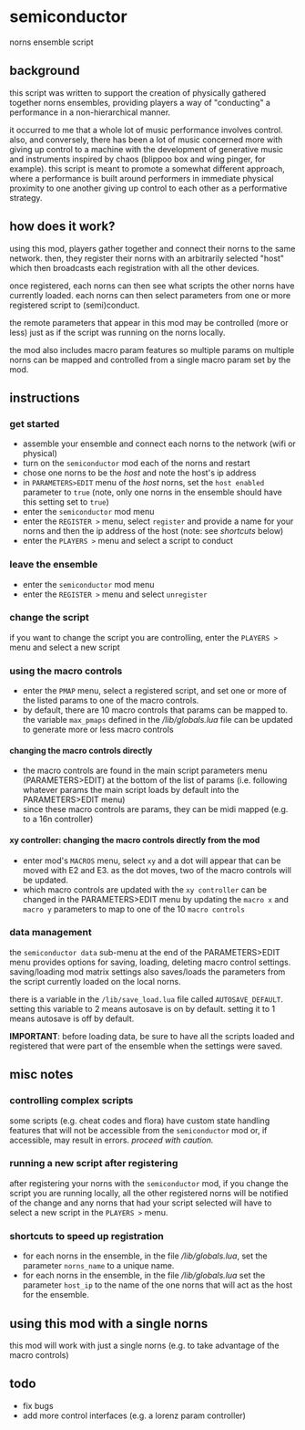 # semiconductor

norns ensemble script

## background
this script was written to support the creation of physically gathered together norns ensembles, providing players a way of "conducting" a performance in a non-hierarchical manner.

it occurred to me that a whole lot of music performance involves control. also, and conversely, there has been a lot of music concerned more with giving up control to a machine with the development of generative music and instruments inspired by chaos (blippoo box and wing pinger, for example). this script is meant to promote a somewhat different approach, where a performance is built around performers in immediate physical proximity to one another giving up control to each other as a performative strategy.

## how does it work?
using this mod, players gather together and connect their norns to the same network.
then, they register their norns with an arbitrarily selected "host" which then broadcasts each registration with all the other devices.

once registered, each norns can then see what scripts the other norns have currently loaded. each norns can then select parameters from one or more registered script to (semi)conduct.

the remote parameters that appear in this mod may be controlled (more or less) just as if the script was running on the norns locally.

the mod also includes macro param features so multiple params on multiple norns can be mapped and controlled from a single macro param set by the mod. 

## instructions

### get started

* assemble your ensemble and connect each norns to the network (wifi or physical)
* turn on the `semiconductor` mod each of the norns and restart
* chose one norns to be the *host* and note the host's ip address 
* in `PARAMETERS>EDIT` menu of the *host* norns, set the `host enabled` parameter to `true` (note, only one norns in the ensemble should have this setting set to `true`) 
* enter the `semiconductor` mod menu
* enter the `REGISTER >` menu, select `register` and provide a name for your norns and then the ip address of the host (note: see *shortcuts* below)
* enter the `PLAYERS >` menu and select a script to conduct 

### leave the ensemble
* enter the `semiconductor` mod menu
* enter the `REGISTER >` menu and select `unregister`

### change the script
if you want to change the script you are controlling, enter the `PLAYERS >` menu and select a new script

### using the macro controls
* enter the `PMAP` menu, select a registered script, and set one or more of the listed params to one of the macro controls.
* by default, there are 10 macro controls that params can be mapped to. the variable `max_pmaps` defined in the */lib/globals.lua* file can be updated to generate more or less macro controls

#### changing the macro controls directly
* the macro controls are found in the main script parameters menu (PARAMETERS>EDIT) at the bottom of the list of params (i.e. following whatever params the main script loads by default into the PARAMETERS>EDIT menu)
* since these macro controls are params, they can be midi mapped (e.g. to a 16n controller)

#### xy controller: changing the macro controls directly from the mod
* enter mod's `MACROS` menu, select `xy` and a dot will appear that can be moved with E2 and E3. as the dot moves, two of the macro controls will be updated.
* which macro controls are updated with the `xy controller` can be changed in the PARAMETERS>EDIT menu by updating the `macro x` and `macro y` parameters to map to one of the 10 `macro controls`

### data management

the `semiconductor data` sub-menu at the end of the PARAMETERS>EDIT menu provides options for saving, loading, deleting macro control settings. saving/loading mod matrix settings also saves/loads the parameters from the script currently loaded on the local norns.

there is a variable in the `/lib/save_load.lua` file called `AUTOSAVE_DEFAULT`. setting this variable to 2 means autosave is on by default. setting it to 1 means autosave is off by default.

**IMPORTANT**: before loading data, be sure to have all the scripts loaded and registered that were part of the ensemble when the settings were saved. 

## misc notes
### controlling complex scripts 
some scripts (e.g. cheat codes and flora) have custom state handling features that will not be accessible from the `semiconductor` mod or, if accessible, may result in errors. *proceed with caution.*

### running a new script after registering
after registering your norns with the `semiconductor` mod, if you change the script you are running locally, all the other registered norns will be notified of the change and any norns that had your script selected will have to select a new script in the `PLAYERS >` menu.

### shortcuts to speed up registration
* for each norns in the ensemble, in the file */lib/globals.lua*, set the parameter `norns_name` to a unique name.
* for each norns in the ensemble, in the file */lib/globals.lua* set the parameter `host_ip` to the name of the one norns that will act as the host for the ensemble.

## using this mod with a single norns
this mod will work with just a single norns (e.g. to take advantage of the macro controls)

## todo
* fix bugs
* add more control interfaces (e.g. a lorenz param controller)

